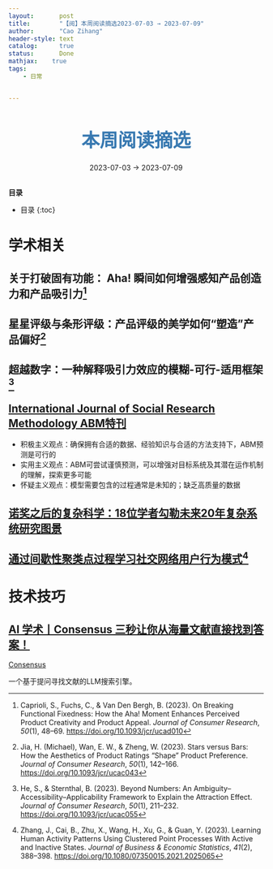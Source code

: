 ```yaml
---
layout:       post
title:        "【阅】本周阅读摘选2023-07-03 → 2023-07-09"
author:       "Cao Zihang"
header-style: text
catalog:      true
status:		  Done
mathjax: 	true
tags:
    - 日常


---
```


<center style="margin-bottom: 20px; margin-top: 50px"><font color="#3879B1" style="line-height: 1.4;font-weight: 700;font-size: 36px;box-sizing: border-box; ">本周阅读摘选</font></center>

<center style=" margin-bottom: 30px;">2023-07-03 → 2023-07-09</center>

<font style="font-weight: bold;">目录</font>

* 目录
{:toc}

# 学术相关

## 关于打破固有功能： Aha! 瞬间如何增强感知产品创造力和产品吸引力[^1]



## 星星评级与条形评级：产品评级的美学如何“塑造”产品偏好[^2]



## 超越数字：一种解释吸引力效应的模糊-可行-适用框架[^3]



## [International Journal of Social Research Methodology ABM特刊](https://www.tandfonline.com/toc/tsrm20/26/2?nav=tocList)

- 积极主义观点：确保拥有合适的数据、经验知识与合适的方法支持下，ABM预测是可行的
- 实用主义观点：ABM可尝试谨慎预测，可以增强对目标系统及其潜在运作机制的理解，探索更多可能
- 怀疑主义观点：模型需要包含的过程通常是未知的；缺乏高质量的数据



## [诺奖之后的复杂科学：18位学者勾勒未来20年复杂系统研究图景](https://mp.weixin.qq.com/s/5OaQh6PaDpQqcdIH5aLzqw)



## [通过间歇性聚类点过程学习社交网络用户行为模式](https://mp.weixin.qq.com/s/MFckUoBYymVikE1dIu5w8Q)[^4]



# 技术技巧

## [AI 学术丨Consensus 三秒让你从海量文献直接找到答案！](https://mp.weixin.qq.com/s/HgLclpoYhTFp7sZgqZJXAQ)

[Consensus](https://consensus.app/search/)

一个基于提问寻找文献的LLM搜索引擎。

[^1]: Caprioli, S., Fuchs, C., & Van Den Bergh, B. (2023). On Breaking Functional Fixedness: How the Aha! Moment Enhances Perceived Product Creativity and Product Appeal. *Journal of Consumer Research*, *50*(1), 48–69. https://doi.org/10.1093/jcr/ucad010
[^2]: Jia, H. (Michael), Wan, E. W., & Zheng, W. (2023). Stars versus Bars: How the Aesthetics of Product Ratings “Shape” Product Preference. *Journal of Consumer Research*, *50*(1), 142–166. https://doi.org/10.1093/jcr/ucac043
[^3]: He, S., & Sternthal, B. (2023). Beyond Numbers: An Ambiguity–Accessibility–Applicability Framework to Explain the Attraction Effect. *Journal of Consumer Research*, *50*(1), 211–232. https://doi.org/10.1093/jcr/ucac055
[^4]: Zhang, J., Cai, B., Zhu, X., Wang, H., Xu, G., & Guan, Y. (2023). Learning Human Activity Patterns Using Clustered Point Processes With Active and Inactive States. *Journal of Business & Economic Statistics*, *41*(2), 388–398. https://doi.org/10.1080/07350015.2021.2025065
